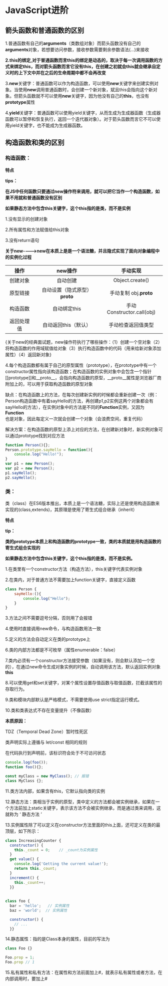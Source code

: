 # JavaScript进阶

## **箭头函数和普通函数的区别**

1.普通函数有自己的**arguments**（类数组对象）而箭头函数没有自己的**arguments**对象，若想要访问参数，接收参数需要剩余参数语法(...)来接收

**2.this的绑定,对于普通函数而言this的绑定是动态的，取决于每一次调用函数的方式来绑定this，而对箭头函数而言它没有this，在创建之初就会this就会继承自定义时的上下文中并在之后的生命周期中都不会再改变**

3.**new**关键字：普通函数可以作为构造函数，可以使用**new**关键字来创建实例对象。当使用**new**调用普通函数时，会创建一个新对象，斌且this会指向这个新对象。但箭头函数就不可以使用**new**关键字，因为他没有自己的**this**，也没有**prototype**属性

4.**yield**关键字：普通函数可以使用yield关键字，从而生成为生成器函数（生成器函数可以暂停和恢复执行，返回一个迭代器对象）。对于箭头函数而言它不可以使用yield关键字，也不能成为生成器函数。



## 构造函数和类的区别

### 构造函数：

**特点**

**tips：**

**在JS中任何函数只要通过new操作符来调用，就可以把它当作一个构造函数，如果不用就和普通函数没有区别**

**如果静态方法中包含this关键字，这个this指的是类，而不是实例**

1.没有显示的创建对象

2.所有属性和方法赋值给this对象

3.没有return语句

**关于new---->new在本质上是是一个语法糖，并且隐式实现了面向对象编程中的实例化过程**

|    操作    |             new操作             |         手动实现          |
| :--------: | :-----------------------------: | :-----------------------: |
|  创建对象  |            自动创建             |      Object.create()      |
|  原型链接  | 自动设置（隐式原型）  __proto__ |  手动复制 obj.__proto__   |
|  构造函数  |          自动绑定this           | 手动Constructor.call(obj) |
| 返回处理值 |      自动返回this（默认）       |    手动检查返回值类型     |

{关于new的经典面试题，new操作符执行了哪些操作：（1）创建一个空对象（2）将构造函数的作用域赋值给对象（3）执行构造函数中的代码（用来给新对象添加属性）（4）返回新对象}

4.每个构造函数都有属于自己的原型属性（prototype），在prototype中有一个constructor属性指向该构造函数；在构造函数的实例对象中会包含一个指针[[prototype]]和__proto__，会指向构造函数的原型，__proto__属性是浏览器厂商附加上的，可以用于获取构造函数的原型对象

缺点：在构造函数上的方法，在每次创建新实例的时候都会重新创建一次（例：Person构造函数中有着sayHello的方法，再创建p1,p2实例这两个对象都会有sayHello的方法），在实例对象中的方法是不同的**Function**实例，又因为**Function**也是对象，因此每定义一次就会创建一个对象（会浪费空间，重复代码）

解决方案：在构造函数的原型上添上对应的方法，在创建新对象时，新实例对象可以通过prototype找到对应方法

```Javascript
function Person(){};
Person.prototype.sayHello = function(){
	console.log("Hello!");
}
var p1 = new Person();
var p2 = new Person();
p1.sayHello();
p2.sayHello();
```



### 类：

类（class）在ES6版本推出，本质上是一个语法糖，实际上还是使用构造函数来实现的(class,extends)，其原理是使用了寄生式组合继承（inherit）

**特点**

**tip：**

**类的prototype本质上和构造函数的prototype一致，类的本质就是用构造函数的寄生式组合实现的**

**如果静态方法中包含this关键字，这个this指的是类，而不是实例。**

1.在类里有一个constructor方法（构造方法），this关键字代表实例对象

2.在类内，对于普通方法不需要加上function关键字，直接定义函数

```javascript
class Person {
	sayHello:(){
        console.log("Hello");
    }
}
```

3.方法之间不需要逗号分隔，否则用了会报错

4.使用时直接调用new命令，与构造函数用法一致

5.定义的方法会自动定义在类的prototype上

6.类的内部方法都是不可枚举（属性enumerable：false）

7.类内必须有一个constructor方法接受参数（如果没有，则会默认添加一个空的），在通过new命令生成对象实例的时候，自动调用该方法，默认返回实例对象**this**

8.可以使用get和set关键字，对某个属性设置存值函数与取值函数，拦截该属性的存取行为。

9.类和模块内部默认是严格模式，不需要使用use strict指定运行模式。

10.类和类表达式不存在变量提升（不像函数）

**本质原因：**

TDZ（Temporal Dead Zone）暂时性死区

类声明实际上遵循与 let/const 相同的规则

在代码执行到声明前，该标识符会处于不可访问状态

```javascript
console.log(foo());
function foo(){};

const myClass = new MyClass(); // 报错
class MyClass {};
```

11.类方法内部，如果含有this，它默认指向类的实例

12.静态方法：类相当于实例的原型，类中定义的方法都会被实例继承，如果在一个方法前加上static关键字，表示该方法不会被实例继承，而是通过类来调用，这就称为 ‘ 静态方法 ’

13.实例属性除了可以定义在constructor方法里面的this上面，还可定义在类的最顶层，如下所示：

```Javascript
class IncreasingCounter {
  constructor() {
    this._count = 0;    // _count为实例属性
  }
  get value() {
    console.log('Getting the current value!');
    return this._count;
  }
  increment() {
    this._count++;
  }}
  
  
class foo {
  bar = 'hello';   // 实例属性
  baz = 'world';  // 实例属性

  constructor() {
    // ...
  }}

```

14.静态属性：指的是Class本身的属性，目前的写法为

```Javascript
class Foo {}

Foo.prop = 1;
Foo.prop // 1
```

15.私有属性和私有方法：在属性和方法前面加上#，就表示私有属性或者方法，在内部调用时，要加上#